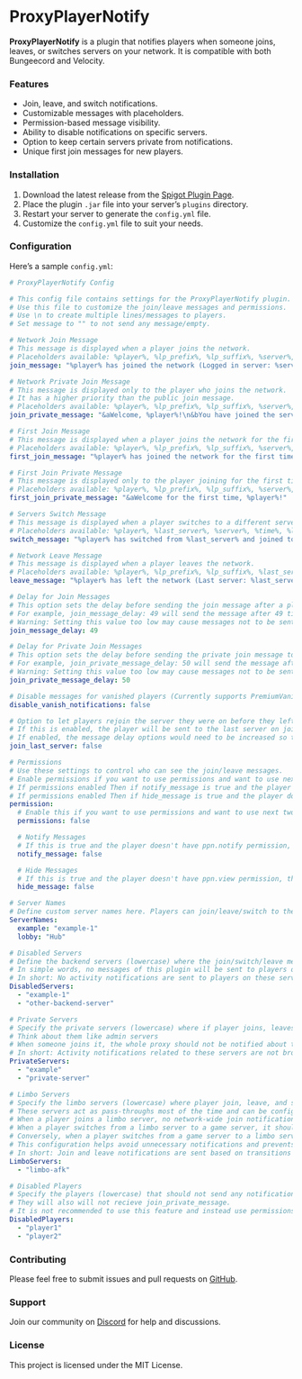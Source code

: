 # ProxyPlayerNotify

**ProxyPlayerNotify** is a plugin that notifies players when someone joins, leaves, or switches servers on your network. It is compatible with both Bungeecord and Velocity.

### Features
- Join, leave, and switch notifications.
- Customizable messages with placeholders.
- Permission-based message visibility.
- Ability to disable notifications on specific servers.
- Option to keep certain servers private from notifications.
- Unique first join messages for new players.

### Installation
1. Download the latest release from the [Spigot Plugin Page](https://www.spigotmc.org/resources/bungeeplayernotify.108035/).
2. Place the plugin `.jar` file into your server’s `plugins` directory.
3. Restart your server to generate the `config.yml` file.
4. Customize the `config.yml` file to suit your needs.

### Configuration
Here’s a sample `config.yml`:

```yaml
# ProxyPlayerNotify Config

# This config file contains settings for the ProxyPlayerNotify plugin.
# Use this file to customize the join/leave messages and permissions.
# Use \n to create multiple lines/messages to players.
# Set message to "" to not send any message/empty.

# Network Join Message
# This message is displayed when a player joins the network.
# Placeholders available: %player%, %lp_prefix%, %lp_suffix%, %server%, %time%.
join_message: "%player% has joined the network (Logged in server: %server%) at %time%"

# Network Private Join Message
# This message is displayed only to the player who joins the network.
# It has a higher priority than the public join message.
# Placeholders available: %player%, %lp_prefix%, %lp_suffix%, %server%, %time%.
join_private_message: "&aWelcome, %player%!\n&bYou have joined the server %server% at %time%.\nEnjoy your stay!"

# First Join Message
# This message is displayed when a player joins the network for the first time.
# Placeholders available: %player%, %lp_prefix%, %lp_suffix%, %server%, %time%.
first_join_message: "%player% has joined the network for the first time on %server% at %time%"

# First Join Private Message
# This message is displayed only to the player joining for the first time.
# Placeholders available: %player%, %lp_prefix%, %lp_suffix%, %server%, %time%.
first_join_private_message: "&aWelcome for the first time, %player%!"

# Servers Switch Message
# This message is displayed when a player switches to a different server.
# Placeholders available: %player%, %last_server%, %server%, %time%, %lp_prefix%, %lp_suffix%.
switch_message: "%player% has switched from %last_server% and joined to the %server% server at %time%"

# Network Leave Message
# This message is displayed when a player leaves the network.
# Placeholders available: %player%, %lp_prefix%, %lp_suffix%, %last_server%, %time%.
leave_message: "%player% has left the network (Last server: %last_server%) at %time%"

# Delay for Join Messages
# This option sets the delay before sending the join message after a player connects.
# For example, join_message_delay: 49 will send the message after 49 ticks.
# Warning: Setting this value too low may cause messages not to be sent or be blank placeholder if the server name is not yet available.
join_message_delay: 49

# Delay for Private Join Messages
# This option sets the delay before sending the private join message to the joining player.
# For example, join_private_message_delay: 50 will send the message after 50 ticks.
# Warning: Setting this value too low may cause messages not to be sent or be blank placeholder if the server name is not yet available.
join_private_message_delay: 50

# Disable messages for vanished players (Currently supports PremiumVanish and SuperVanish)
disable_vanish_notifications: false

# Option to let players rejoin the server they were on before they left the network.
# If this is enabled, the player will be sent to the last server on join in which they were on before they left the network.
# If enabled, the message delay options would need to be increased so that the messages can get the server
join_last_server: false

# Permissions
# Use these settings to control who can see the join/leave messages.
# Enable permissions if you want to use permissions and want to use next two options.
# If permissions enabled Then if notify_message is true and the player doesn't have ppn.notify permission, then their join/leave/message will not be sent.
# If permissions enabled Then if hide_message is true and the player doesn't have ppn.view permission, then they won't see the others' join/switch/leave messages.
permission:
  # Enable this if you want to use permissions and want to use next two options.
  permissions: false

  # Notify Messages
  # If this is true and the player doesn't have ppn.notify permission, then their join/leave/message will not be sent.
  notify_message: false

  # Hide Messages
  # If this is true and the player doesn't have ppn.view permission, then they won't see the others' join/switch/leave messages.
  hide_message: false

# Server Names
# Define custom server names here. Players can join/leave/switch to the server using the custom names specified below.
ServerNames:
  example: "example-1"
  lobby: "Hub"

# Disabled Servers
# Define the backend servers (lowercase) where the join/switch/leave messages should not be sent.
# In simple words, no messages of this plugin will be sent to players on that server
# In short: No activity notifications are sent to players on these servers.
DisabledServers:
  - "example-1"
  - "other-backend-server"

# Private Servers
# Specify the private servers (lowercase) where if player joins, leaves, and switches from and to, notifications should not be sent.
# Think about them like admin servers
# When someone joins it, the whole proxy should not be notified about that because you kind of want to keep that server private/secret and not let the players know.
# In short: Activity notifications related to these servers are not broadcasted across the entire network.
PrivateServers:
  - "example"
  - "private-server"

# Limbo Servers
# Specify the limbo servers (lowercase) where player join, leave, and switch notifications should be managed differently.
# These servers act as pass-throughs most of the time and can be configured to adjust notification behavior accordingly.
# When a player joins a limbo server, no network-wide join notification is sent.
# When a player switches from a limbo server to a game server, it should send a join notification as if the player is joining the network for the first time.
# Conversely, when a player switches from a game server to a limbo server, it should send a leave notification as if the player is leaving the network.
# This configuration helps avoid unnecessary notifications and prevents stealthy movements between public and private parts of the network.
# In short: Join and leave notifications are sent based on transitions to and from these servers to manage network-wide notifications effectively.
LimboServers:
  - "limbo-afk"

# Disabled Players
# Specify the players (lowercase) that should not send any notification messages.
# They will also will not recieve join_private_message.
# It is not recommended to use this feature and instead use permissions for each group/player
DisabledPlayers:
  - "player1"
  - "player2"
```

### Contributing
Please feel free to submit issues and pull requests on [GitHub](https://github.com/your-repo).

### Support
Join our community on [Discord](https://discord.gg/tuVvmawsRX) for help and discussions.

### License
This project is licensed under the MIT License.
